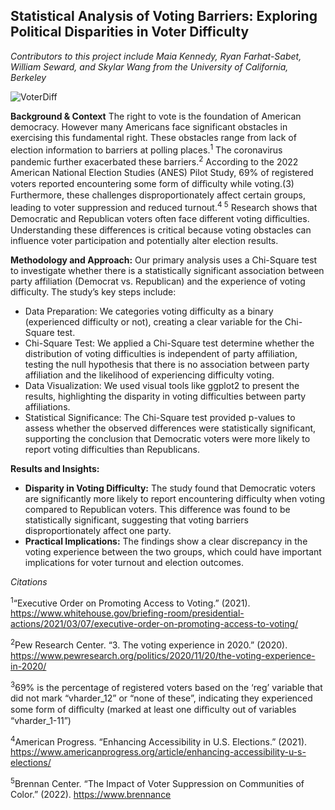## Statistical Analysis of Voting Barriers: Exploring Political Disparities in Voter Difficulty
*Contributors to this project include Maia Kennedy, Ryan Farhat-Sabet, William Seward, and Skylar Wang from the University of California, Berkeley*

![VoterDiff](https://github.com/user-attachments/assets/bded297b-414a-4326-a38f-fc12d2250065)

**Background & Context**
The right to vote is the foundation of American democracy. However many Americans face significant obstacles in exercising this fundamental right. These obstacles range from lack of
election information to barriers at polling places.<sup>1</sup> The coronavirus pandemic further exacerbated these barriers.<sup>2</sup> According to the 2022 American National Election Studies (ANES)
Pilot Study, 69% of registered voters reported encountering some form of diﬀiculty while voting.(3) Furthermore, these challenges disproportionately affect certain groups, leading to voter
suppression and reduced turnout.<sup>4 5</sup> Research shows that Democratic and Republican voters often face different voting diﬀiculties. Understanding these differences is critical because voting obstacles can influence voter participation and potentially alter election results. 

**Methodology and Approach:**
Our primary analysis uses a Chi-Square test to investigate whether there is a statistically significant association between party affiliation (Democrat vs. Republican) and the experience of voting difficulty. The study’s key steps include:

* Data Preparation: We categories voting difficulty as a binary (experienced difficulty or not), creating a clear variable for the Chi-Square test.
* Chi-Square Test: We applied a Chi-Square test determine whether the distribution of voting difficulties is independent of party affiliation, testing the null hypothesis that there is no association between party affiliation and the likelihood of experiencing difficulty voting.
* Data Visualization: We used visual tools like ggplot2 to present the results, highlighting the disparity in voting difficulties between party affiliations.
* Statistical Significance: The Chi-Square test provided p-values to assess whether the observed differences were statistically significant, supporting the conclusion that Democratic voters were more likely to report voting difficulties than Republicans.
  
**Results and Insights:**
* **Disparity in Voting Difficulty:** The study found that Democratic voters are significantly more likely to report encountering difficulty when voting compared to Republican voters. This difference was found to be statistically significant, suggesting that voting barriers disproportionately affect one party.
* **Practical Implications:** The findings show a clear discrepancy in the voting experience between the two groups, which could have important implications for voter turnout and election outcomes.

*Citations*

<sup>1</sup>“Executive Order on Promoting Access to Voting.” (2021). https://www.whitehouse.gov/briefing-room/presidential-actions/2021/03/07/executive-order-on-promoting-access-to-voting/

<sup>2</sup>Pew Research Center. “3. The voting experience in 2020.” (2020). https://www.pewresearch.org/politics/2020/11/20/the-voting-experience-in-2020/

<sup>3</sup>69% is the percentage of registered voters based on the ‘reg’ variable that did not mark “vharder_12” or “none of these”, indicating they experienced some form of diﬀiculty (marked at least one diﬀiculty out of variables “vharder_1-11”)

<sup>4</sup>American Progress. “Enhancing Accessibility in U.S. Elections.” (2021). https://www.americanprogress.org/article/enhancing-accessibility-u-s-elections/

<sup>5</sup>Brennan Center. “The Impact of Voter Suppression on Communities of Color.” (2022). https://www.brennance
